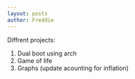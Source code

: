```yaml
---
layout: posts
author: Freddie 
---
```

Diffrent projects:

1. Dual boot using arch
2. Game of life
3. Graphs (update acounting for inflation)

